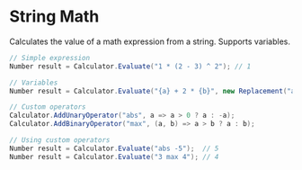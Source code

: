 # String Math
Calculates the value of a math expression from a string.
Supports variables.

```csharp
// Simple expression
Number result = Calculator.Evaluate("1 * (2 - 3) ^ 2"); // 1

// Variables
Number result = Calculator.Evaluate("{a} + 2 * {b}", new Replacement("a", 2), new Replacement("b", 1)); // 4

// Custom operators
Calculator.AddUnaryOperator("abs", a => a > 0 ? a : -a);
Calculator.AddBinaryOperator("max", (a, b) => a > b ? a : b);

// Using custom operators
Number result = Calculator.Evaluate("abs -5");  // 5
Number result = Calculator.Evaluate("3 max 4"); // 4
```
